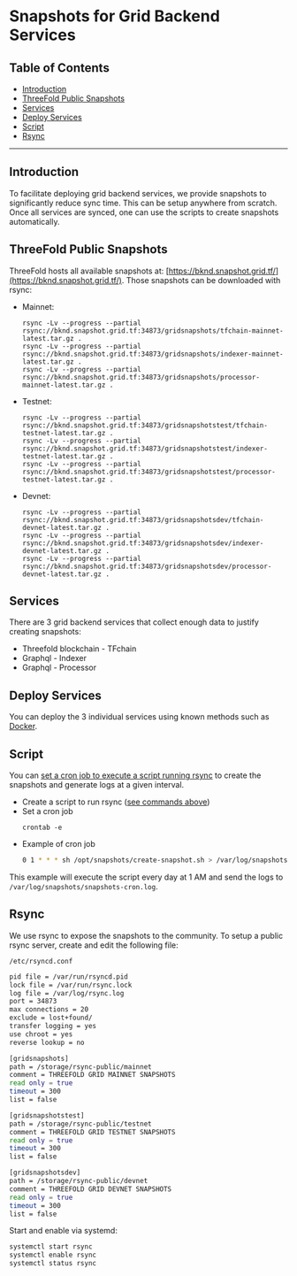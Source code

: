 <h1>Snapshots for Grid Backend Services</h1>
<h2>Table of Contents</h2>

- [Introduction](#introduction)
- [ThreeFold Public Snapshots](#threefold-public-snapshots)
- [Services](#services)
- [Deploy Services](#deploy-services)
- [Script](#script)
- [Rsync](#rsync)

***

## Introduction

To facilitate deploying grid backend services, we provide snapshots to significantly reduce sync time. This can be setup anywhere from scratch. Once all services are synced, one can use the scripts to create snapshots automatically.

## ThreeFold Public Snapshots

ThreeFold hosts all available snapshots at: [https://bknd.snapshot.grid.tf/](https://bknd.snapshot.grid.tf/). Those snapshots can be downloaded with rsync:

- Mainnet:
    ```
    rsync -Lv --progress --partial rsync://bknd.snapshot.grid.tf:34873/gridsnapshots/tfchain-mainnet-latest.tar.gz .  
    rsync -Lv --progress --partial rsync://bknd.snapshot.grid.tf:34873/gridsnapshots/indexer-mainnet-latest.tar.gz .  
    rsync -Lv --progress --partial rsync://bknd.snapshot.grid.tf:34873/gridsnapshots/processor-mainnet-latest.tar.gz .  
    ```
- Testnet:
    ```
    rsync -Lv --progress --partial rsync://bknd.snapshot.grid.tf:34873/gridsnapshotstest/tfchain-testnet-latest.tar.gz .  
    rsync -Lv --progress --partial rsync://bknd.snapshot.grid.tf:34873/gridsnapshotstest/indexer-testnet-latest.tar.gz .  
    rsync -Lv --progress --partial rsync://bknd.snapshot.grid.tf:34873/gridsnapshotstest/processor-testnet-latest.tar.gz .  
    ```
- Devnet:
    ```
    rsync -Lv --progress --partial rsync://bknd.snapshot.grid.tf:34873/gridsnapshotsdev/tfchain-devnet-latest.tar.gz .  
    rsync -Lv --progress --partial rsync://bknd.snapshot.grid.tf:34873/gridsnapshotsdev/indexer-devnet-latest.tar.gz .  
    rsync -Lv --progress --partial rsync://bknd.snapshot.grid.tf:34873/gridsnapshotsdev/processor-devnet-latest.tar.gz .   
    ```

## Services

There are 3 grid backend services that collect enough data to justify creating snapshots:

- Threefold blockchain - TFchain
- Graphql - Indexer
- Graphql - Processor


## Deploy Services

You can deploy the 3 individual services using known methods such as [Docker](https://manual.grid.tf/computer_it_basics/docker_basics.html).

## Script

You can [set a cron job to execute a script running rsync](../computer_it_basics/file_transfer.md#automate-backup-with-rsync) to create the snapshots and generate logs at a given interval.

- Create a script to run rsync ([see commands above](#public-rsync-provided-by-threefold))
- Set a cron job
    ```
    crontab -e
    ```
- Example of cron job
    ```sh
    0 1 * * * sh /opt/snapshots/create-snapshot.sh > /var/log/snapshots/snapshots-cron.log 2>&1
    ```

This example will execute the script every day at 1 AM and send the logs to `/var/log/snapshots/snapshots-cron.log`.


## Rsync

We use rsync to expose the snapshots to the community. To setup a public rsync server, create and edit the following file:

`/etc/rsyncd.conf`

```sh
pid file = /var/run/rsyncd.pid
lock file = /var/run/rsync.lock
log file = /var/log/rsync.log
port = 34873
max connections = 20
exclude = lost+found/
transfer logging = yes
use chroot = yes
reverse lookup = no

[gridsnapshots]
path = /storage/rsync-public/mainnet
comment = THREEFOLD GRID MAINNET SNAPSHOTS
read only = true
timeout = 300
list = false

[gridsnapshotstest]
path = /storage/rsync-public/testnet
comment = THREEFOLD GRID TESTNET SNAPSHOTS
read only = true
timeout = 300
list = false

[gridsnapshotsdev]
path = /storage/rsync-public/devnet
comment = THREEFOLD GRID DEVNET SNAPSHOTS
read only = true
timeout = 300
list = false
```

Start and enable via systemd:

```sh
systemctl start rsync
systemctl enable rsync
systemctl status rsync
```
